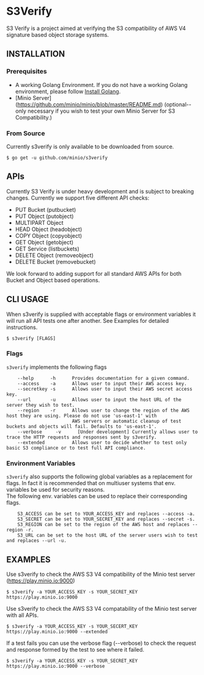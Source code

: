 # S3Verify
S3 Verify is a project aimed at verifying the S3 compatibility of AWS V4 signature based object storage systems.

## INSTALLATION
### Prerequisites
- A working Golang Environment. If you do not have a working Golang environment, please follow [Install Golang](https://github.com/minio/minio/blob/master/INSTALLGO.md).
- [Minio Server] (https://github.com/minio/minio/blob/master/README.md) (optional--only necessary if you wish to test your own Minio Server for S3 Compatibility.)

### From Source
Currently s3verify is only available to be downloaded from source. 

```$ go get -u github.com/minio/s3verify```

## APIs
Currently S3 Verify is under heavy development and is subject to breaking changes. Currently we support five different API checks:
* PUT Bucket (putbucket)
* PUT Object (putobject)
* MULTIPART Object
* HEAD Object (headobject)
* COPY Object (copyobject)
* GET Object (getobject)
* GET Service (listbuckets)
* DELETE Object (removeobject)
* DELETE Bucket (removebucket)

We look forward to adding support for all standard AWS APIs for both Bucket and Object based operations.

## CLI USAGE
When s3verify is supplied with acceptable flags or environment variables it will run all API tests one after another. See Examples for detailed instructions.

```
$ s3verify [FLAGS]
```

### Flags
``s3verify`` implements the following flags
```
    --help      -h      Provides documentation for a given command.
    --access    -a      Allows user to input their AWS access key.
    --secretkey -s      Allows user to input their AWS secret access key.
    --url       -u      Allows user to input the host URL of the server they wish to test.
    --region    -r      Allows user to change the region of the AWS host they are using. Please do not use 'us-east-1' with
                        AWS servers or automatic cleanup of test buckets and objects will fail. Defaults to 'us-east-1'.
    --verbose     -v      [Under development] Currently allows user to trace the HTTP requests and responses sent by s3verify.
    --extended          Allows user to decide whether to test only basic S3 compliance or to test full API compliance.
```

### Environment Variables
``s3verify`` also supports the following global variables as a replacement for flags. In fact it is recommended that on multiuser systems that env. 
variables be used for security reasons.  
The following env. variables can be used to replace their corresponding flags.
```
    S3_ACCESS can be set to YOUR_ACCESS_KEY and replaces --access -a.
    S3_SECRET can be set to YOUR_SECRET_KEY and replaces --secret -s.
    S3_REGION can be set to the region of the AWS host and replaces --region -r.
    S3_URL can be set to the host URL of the server users wish to test and replaces --url -u.
```
## EXAMPLES
Use s3verify to check the AWS S3 V4 compatibility of the Minio test server (https://play.minio.io:9000) 
```
$ s3verify -a YOUR_ACCESS_KEY -s YOUR_SECRET_KEY https://play.minio.io:9000 
```

Use s3verify to check the AWS S3 V4 compatability of the Minio test server with all APIs.
```
$ s3verify -a YOUR_ACCESS_KEY -s YOUR_SECERT_KEY https://play.minio.io:9000 --extended
```

If a test fails you can use the verbose flag (--verbose) to check the request and response formed by the test to see where it failed.
```
$ s3verify -a YOUR_ACCESS_KEY -s YOUR_SECRET_KEY https://play.minio.io:9000 --verbose
```
